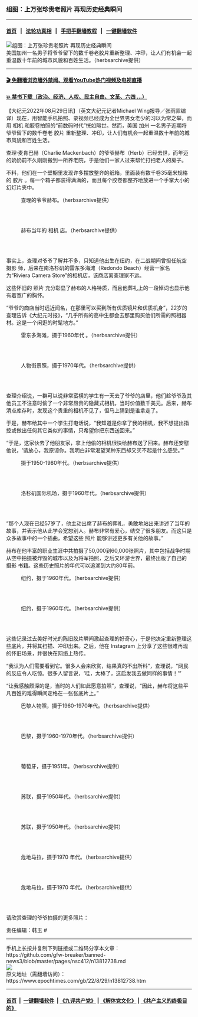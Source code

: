 ### 组图：上万张珍贵老照片 再现历史经典瞬间
------------------------

#### [首页](https://github.com/gfw-breaker/banned-news3/blob/master/README.md) &nbsp;&nbsp;|&nbsp;&nbsp; [法轮功真相](https://github.com/begood0513/basic/blob/master/README.md)  &nbsp;&nbsp;|&nbsp;&nbsp; [手把手翻墙教程](https://github.com/gfw-breaker/guides/wiki)  &nbsp;&nbsp;|&nbsp;&nbsp; [一键翻墙软件](https://github.com/gfw-breaker/nogfw/blob/master/README.md)  



<div><img alt="组图：上万张珍贵老照片 再现历史经典瞬间" class="attachment-djy_600_400 size-djy_600_400 wp-post-image" src="https://i.epochtimes.com/assets/uploads/2022/08/id13812954-et-pic-web-56-56-1200x720-600x400.jpg"/>
<div class="caption">
 美国加州一名男子将爷爷留下的数千卷老胶片重新整理、冲印，让人们有机会一起重温数十年前的城市风貌和百姓生活。（herbsarchive提供）
</div></div><hr/>

#### [ 🎬  免翻墙浏览墙外禁闻、观看YouTube热门视频及电视直播](https://github.com/gfw-breaker/HelloWorld)

#### [ 💥  禁书下载（政治、经济、人权、民主自由、文革、六四 ...）](https://github.com/gfw-breaker/books/blob/master/README.md)

<div><p>
 【大纪元2022年08月29日讯】（英文大纪元记者Michael Wing报导／张雨霏编译）现在，用智能手机拍照、录视频已经成为全世界男女老少的习以为常之举，而用
 <ok href="https://www.epochtimes.com/gb/tag/%E7%9B%B8%E6%9C%BA.html">
  相机
 </ok>
 和胶卷拍照的“前数码时代”恍如隔世。然而，美国
 <ok href="https://www.epochtimes.com/gb/tag/%E5%8A%A0%E5%B7%9E.html">
  加州
 </ok>
 一名男子近期将爷爷留下的数千卷老
 <ok href="https://www.epochtimes.com/gb/tag/%E8%83%B6%E7%89%87.html">
  胶片
 </ok>
 重新整理、冲印，让人们有机会一起重温数十年前的城市风貌和百姓生活。
</p>
<p>
 查理‧麦肯巴赫（Charlie Mackenbach）的爷爷赫布（Herb）已经去世，而年迈的奶奶前不久刚刚搬到一所养老院，于是他们一家人过来帮忙打扫老人的房子。
</p>
<p>
 不料，他们在一个壁橱里发现许多摆放整齐的纸箱，里面装有数千卷35毫米规格的
 <ok href="https://www.epochtimes.com/gb/tag/%E8%83%B6%E7%89%87.html">
  胶片
 </ok>
 。每一个箱子都装得满满的，而且每个胶卷都整齐地放进一个手掌大小的幻灯片夹中。
</p>
<figure aria-describedby="caption-attachment-13812955" class="wp-caption aligncenter" id="attachment_13812955" style="width: 599px">
 <ok href="https://i.epochtimes.com/assets/uploads/2022/08/id13812955-Herb-Agid-5-1200x817.jpg" target="_blank">
  <img alt="" class="wp-image-13812955" src="https://i.epochtimes.com/assets/uploads/2022/08/id13812955-Herb-Agid-5-1200x817.jpg"/>
 </ok>
 <br/><figcaption class="wp-caption-text" id="caption-attachment-13812955">
  查理的爷爷赫布。（herbsarchive提供）
 </figcaption><br/>
</figure><br/>
<figure aria-describedby="caption-attachment-13812950" class="wp-caption aligncenter" id="attachment_13812950" style="width: 600px">
 <ok href="https://i.epochtimes.com/assets/uploads/2022/08/id13812950-et-kodak-6784645999-1200x809.jpg" target="_blank">
  <img alt="" class="wp-image-13812950" src="https://i.epochtimes.com/assets/uploads/2022/08/id13812950-et-kodak-6784645999-1200x809.jpg"/>
 </ok>
 <br/><figcaption class="wp-caption-text" id="caption-attachment-13812950">
  赫布当年的
  <ok href="https://www.epochtimes.com/gb/tag/%E7%9B%B8%E6%9C%BA.html">
   相机
  </ok>
  店。（herbsarchive提供）
 </figcaption><br/>
</figure><br/>
<p>
 事实上，查理对爷爷了解并不多，只知道他出生在纽约，在二战期间曾担任航空
 <ok href="https://www.epochtimes.com/gb/tag/%E6%91%84%E5%BD%B1.html">
  摄影
 </ok>
 师，后来在南洛杉矶的雷东多海滩（Redondo Beach）经营一家名为“Riviera Camera Store”的相机店，该商店离查理家不远。
</p>
<p>
 这些怀旧的
 <ok href="https://www.epochtimes.com/gb/tag/%E7%85%A7%E7%89%87.html">
  照片
 </ok>
 充分彰显了赫布的人格特质，而且他葬礼上的一段悼词也显示他有着宽广的胸怀。
</p>
<p>
 “爷爷的商店当时远近闻名，在那里可以买到所有优质镜片和优质机身”，22岁的查理告诉《大纪元时报》，“几乎所有的高中生都会去那里购买他们所需的照相器材。这是一个闲逛的时髦地方。”
</p>
<figure aria-describedby="caption-attachment-13812952" class="wp-caption aligncenter" id="attachment_13812952" style="width: 601px">
 <ok href="https://i.epochtimes.com/assets/uploads/2022/08/id13812952-Redondo-Beach-1960-1200x801.jpg" target="_blank">
  <img alt="" class="wp-image-13812952" src="https://i.epochtimes.com/assets/uploads/2022/08/id13812952-Redondo-Beach-1960-1200x801.jpg"/>
 </ok>
 <br/><figcaption class="wp-caption-text" id="caption-attachment-13812952">
  雷东多海滩，摄于1960年代 。（herbsarchive提供）
 </figcaption><br/>
</figure><br/>
<figure aria-describedby="caption-attachment-13812945" class="wp-caption aligncenter" id="attachment_13812945" style="width: 600px">
 <ok href="https://i.epochtimes.com/assets/uploads/2022/08/id13812945-et-kodak-6784645-0-1200x788.jpg" target="_blank">
  <img alt="" class="wp-image-13812945" src="https://i.epochtimes.com/assets/uploads/2022/08/id13812945-et-kodak-6784645-0-1200x788.jpg"/>
 </ok>
 <br/><figcaption class="wp-caption-text" id="caption-attachment-13812945">
  人物街景照，摄于1970年代。（herbsarchive提供）
 </figcaption><br/>
</figure><br/>
<p>
 查理介绍说，一群可以说非常蛮横的学生有一天去了爷爷的店里，他们趁爷爷及其他员工不注意时偷了一个非常昂贵的隐藏式相机，当时价值数千美元。后来，赫布清点库存时，发现这个贵重的相机不见了，但马上猜到是谁拿走了。
</p>
<p>
 于是，赫布给其中一个学生打电话说，“我知道是你拿了我的相机，我不想提出指控或做出任何其它类似的事情，只希望你把东西送回来。”
</p>
<p>
 “于是，这家伙去了他朋友家，拿上他偷的相机很快给赫布送了回来。赫布还安慰他说，‘请放心，我原谅你。我明白非常渴望某种东西却又买不起是什么感受。’”
</p>
<figure aria-describedby="caption-attachment-13812949" class="wp-caption aligncenter" id="attachment_13812949" style="width: 601px">
 <ok href="https://i.epochtimes.com/assets/uploads/2022/08/id13812949-et-kodak-678464599-1200x763.jpg" target="_blank">
  <img alt="" class="wp-image-13812949" src="https://i.epochtimes.com/assets/uploads/2022/08/id13812949-et-kodak-678464599-1200x763.jpg"/>
 </ok>
 <br/><figcaption class="wp-caption-text" id="caption-attachment-13812949">
  摄于1950-1980年代。（herbsarchive提供）
 </figcaption><br/>
</figure><br/>
<figure aria-describedby="caption-attachment-13812943" class="wp-caption aligncenter" id="attachment_13812943" style="width: 599px">
 <ok href="https://i.epochtimes.com/assets/uploads/2022/08/id13812943-et-kodak-678464-5-3-1200x803.jpg" target="_blank">
  <img alt="" class="wp-image-13812943" src="https://i.epochtimes.com/assets/uploads/2022/08/id13812943-et-kodak-678464-5-3-1200x803.jpg"/>
 </ok>
 <br/><figcaption class="wp-caption-text" id="caption-attachment-13812943">
  洛杉矶国际机场，摄于1960年代。（herbsarchive提供）
 </figcaption><br/>
</figure><br/>
<p>
 “那个人现在已经57岁了，他主动出席了赫布的葬礼，勇敢地站出来讲述了当年的故事，并表示他从此学会宽恕别人。赫布非常有爱心，结交了很多朋友。而这只是众多故事中的一个插曲，希望这些
 <ok href="https://www.epochtimes.com/gb/tag/%E7%85%A7%E7%89%87.html">
  照片
 </ok>
 能够讲述更多有关他的故事。”
</p>
<p>
 赫布在他丰富的职业生涯中共拍摄了50,000到60,000张照片，其中包括战争时期从空中拍摄被炸毁的城市以及为将军拍照，之后又环游世界，最终出版了自己的
 <ok href="https://www.epochtimes.com/gb/tag/%E6%91%84%E5%BD%B1.html">
  摄影
 </ok>
 书籍。这些历史照片的年代可以追溯到大约80年前。
</p>
<figure aria-describedby="caption-attachment-13812942" class="wp-caption aligncenter" id="attachment_13812942" style="width: 600px">
 <ok href="https://i.epochtimes.com/assets/uploads/2022/08/id13812942-et-kodak-67846-45-7-1200x800.jpg" target="_blank">
  <img alt="" class="wp-image-13812942" src="https://i.epochtimes.com/assets/uploads/2022/08/id13812942-et-kodak-67846-45-7-1200x800.jpg"/>
 </ok>
 <br/><figcaption class="wp-caption-text" id="caption-attachment-13812942">
  纽约，摄于1960年代。（herbsarchive提供）
 </figcaption><br/>
</figure><br/>
<figure aria-describedby="caption-attachment-13812951" class="wp-caption aligncenter" id="attachment_13812951" style="width: 600px">
 <ok href="https://i.epochtimes.com/assets/uploads/2022/08/id13812951-New-York-1960s-1200x800.jpg" target="_blank">
  <img alt="" class="wp-image-13812951" src="https://i.epochtimes.com/assets/uploads/2022/08/id13812951-New-York-1960s-1200x800.jpg"/>
 </ok>
 <br/><figcaption class="wp-caption-text" id="caption-attachment-13812951">
  纽约，摄于1960年代。（herbsarchive提供）
 </figcaption><br/>
</figure><br/>
<p>
 这些记录过去美好时光的陈旧胶片瞬间激起查理的好奇心，于是他决定重新整理这些底片，并将其扫描、冲印出来。之后，他在
 <ok href="https://www.instagram.com/herbsarchive/">
  Instagram
 </ok>
 上分享了这些很难再现的怀旧场景，并很快在网络上热传。
</p>
<p>
 “我认为人们需要看到它。很多人会来欣赏，结果真的不出所料”，查理说，“网民的反应令人吃惊。很多人留言说，‘哇，太棒了，这启发我去做同样的事情！’”
</p>
<p>
 “让我感触颇深的是，当时的人们如此愿意拍照”，查理说，“因此，赫布将这些平凡百姓的难得瞬间定格在一张张底片上。”
</p>
<figure aria-describedby="caption-attachment-13812944" class="wp-caption aligncenter" id="attachment_13812944" style="width: 600px">
 <ok href="https://i.epochtimes.com/assets/uploads/2022/08/id13812944-et-kodak-678468-1200x810.jpg" target="_blank">
  <img alt="" class="wp-image-13812944" src="https://i.epochtimes.com/assets/uploads/2022/08/id13812944-et-kodak-678468-1200x810.jpg"/>
 </ok>
 <br/><figcaption class="wp-caption-text" id="caption-attachment-13812944">
  巴黎人物照，摄于1960-1970年代。（herbsarchive提供）
 </figcaption><br/>
</figure><br/>
<figure aria-describedby="caption-attachment-13812984" class="wp-caption aligncenter" id="attachment_13812984" style="width: 600px">
 <ok href="https://i.epochtimes.com/assets/uploads/2022/08/id13812984-et-kodak-6784-64557-1200x797.jpg" target="_blank">
  <img alt="" class="wp-image-13812984" src="https://i.epochtimes.com/assets/uploads/2022/08/id13812984-et-kodak-6784-64557-1200x797.jpg"/>
 </ok>
 <br/><figcaption class="wp-caption-text" id="caption-attachment-13812984">
  巴黎，摄于1960-1970年代。（herbsarchive提供）
 </figcaption><br/>
</figure><br/>
<figure aria-describedby="caption-attachment-13812953" class="wp-caption aligncenter" id="attachment_13812953" style="width: 601px">
 <ok href="https://i.epochtimes.com/assets/uploads/2022/08/id13812953-et-kodak-67846453401-1200x803.jpg" target="_blank">
  <img alt="" class="wp-image-13812953" src="https://i.epochtimes.com/assets/uploads/2022/08/id13812953-et-kodak-67846453401-1200x803.jpg"/>
 </ok>
 <br/><figcaption class="wp-caption-text" id="caption-attachment-13812953">
  葡萄牙，摄于1951年。（herbsarchive提供）
 </figcaption><br/>
</figure><br/>
<figure aria-describedby="caption-attachment-13812948" class="wp-caption aligncenter" id="attachment_13812948" style="width: 600px">
 <ok href="https://i.epochtimes.com/assets/uploads/2022/08/id13812948-et-kodak-678464560-9-1200x797.jpg" target="_blank">
  <img alt="" class="wp-image-13812948" src="https://i.epochtimes.com/assets/uploads/2022/08/id13812948-et-kodak-678464560-9-1200x797.jpg"/>
 </ok>
 <br/><figcaption class="wp-caption-text" id="caption-attachment-13812948">
  苏联，摄于1950年代。（herbsarchive提供）
 </figcaption><br/>
</figure><br/>
<figure aria-describedby="caption-attachment-13812987" class="wp-caption aligncenter" id="attachment_13812987" style="width: 600px">
 <ok href="https://i.epochtimes.com/assets/uploads/2022/08/id13812987-et-kodak-3-9-1200x792.jpg" target="_blank">
  <img alt="" class="wp-image-13812987" src="https://i.epochtimes.com/assets/uploads/2022/08/id13812987-et-kodak-3-9-1200x792.jpg"/>
 </ok>
 <br/><figcaption class="wp-caption-text" id="caption-attachment-13812987">
  苏联，摄于1950年代。（herbsarchive提供）
 </figcaption><br/>
</figure><br/>
<figure aria-describedby="caption-attachment-13812946" class="wp-caption aligncenter" id="attachment_13812946" style="width: 600px">
 <ok href="https://i.epochtimes.com/assets/uploads/2022/08/id13812946-et-kodak-67846454-0-1200x813.jpg" target="_blank">
  <img alt="" class="wp-image-13812946" src="https://i.epochtimes.com/assets/uploads/2022/08/id13812946-et-kodak-67846454-0-1200x813.jpg"/>
 </ok>
 <br/><figcaption class="wp-caption-text" id="caption-attachment-13812946">
  危地马拉，摄于1970 年代。（herbsarchive提供）
 </figcaption><br/>
</figure><br/>
<figure aria-describedby="caption-attachment-13812947" class="wp-caption aligncenter" id="attachment_13812947" style="width: 600px">
 <ok href="https://i.epochtimes.com/assets/uploads/2022/08/id13812947-et-kodak-67846456-1200x813.jpg" target="_blank">
  <img alt="" class="wp-image-13812947" src="https://i.epochtimes.com/assets/uploads/2022/08/id13812947-et-kodak-67846456-1200x813.jpg"/>
 </ok>
 <br/><figcaption class="wp-caption-text" id="caption-attachment-13812947">
  危地马拉，摄于1970 年代。（herbsarchive提供）
 </figcaption><br/>
</figure><br/>
<p>
 请欣赏查理的爷爷拍摄的更多照片：
</p>
<p>
 <center>
 </center>
</p>
<p>
 <center>
 </center>
 <p>
  责任编辑：韩玉 #
 </p>
</p></div>
<hr/>
手机上长按并复制下列链接或二维码分享本文章：<br/>
https://github.com/gfw-breaker/banned-news3/blob/master/pages/nsc412/n13812738.md <br/>
<a href='https://github.com/gfw-breaker/banned-news3/blob/master/pages/nsc412/n13812738.md'><img src='https://github.com/gfw-breaker/banned-news3/blob/master/pages/nsc412/n13812738.md.png'/></a> <br/>
原文地址（需翻墙访问）：https://www.epochtimes.com/gb/22/8/29/n13812738.htm


------------------------
#### [首页](https://github.com/gfw-breaker/banned-news3/blob/master/README.md) &nbsp;|&nbsp; [一键翻墙软件](https://github.com/gfw-breaker/nogfw/blob/master/README.md) &nbsp;| [《九评共产党》](https://github.com/gfw-breaker/9ping.md/blob/master/README.md#九评之一评共产党是什么) | [《解体党文化》](https://github.com/gfw-breaker/jtdwh.md/blob/master/README.md) | [《共产主义的终极目的》](https://github.com/gfw-breaker/gczydzjmd.md/blob/master/README.md)


<img src='http://gfw-breaker.win/banned-news3/pages/nsc412/n13812738.md' width='0px' height='0px'/>